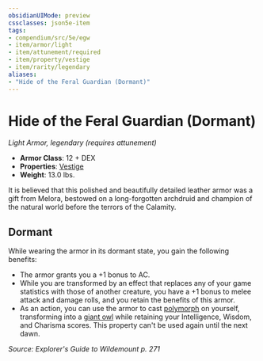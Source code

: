 ```yaml
---
obsidianUIMode: preview
cssclasses: json5e-item
tags:
- compendium/src/5e/egw
- item/armor/light
- item/attunement/required
- item/property/vestige
- item/rarity/legendary
aliases: 
- "Hide of the Feral Guardian (Dormant)"
---
```

# Hide of the Feral Guardian (Dormant)
*Light Armor, legendary (requires attunement)*  

- **Armor Class**: 12 + DEX
- **Properties**: [Vestige](/Systems/5e/rules/item-properties.md#Vestige)
- **Weight**: 13.0 lbs.

It is believed that this polished and beautifully detailed leather armor was a gift from Melora, bestowed on a long-forgotten archdruid and champion of the natural world before the terrors of the Calamity.

## Dormant

While wearing the armor in its dormant state, you gain the following benefits:

- The armor grants you a +1 bonus to AC.  
- While you are transformed by an effect that replaces any of your game statistics with those of another creature, you have a +1 bonus to melee attack and damage rolls, and you retain the benefits of this armor.  
- As an action, you can use the armor to cast [polymorph](/Systems/5e/spells/polymorph.md) on yourself, transforming into a [giant owl](/Systems/5e/bestiary/beast/giant-owl.md) while retaining your Intelligence, Wisdom, and Charisma scores. This property can't be used again until the next dawn.  

*Source: Explorer's Guide to Wildemount p. 271*